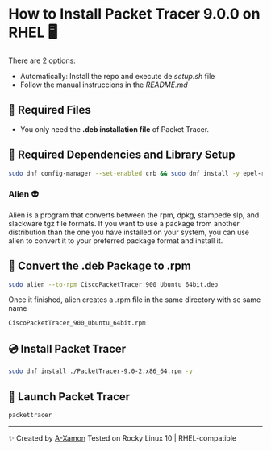 
# How to Install Packet Tracer 9.0.0 on RHEL 🖥️
There are 2 options:
- Automatically: Install the repo and execute de _setup.sh_ file
- Follow the manual instruccions in the _README.md_
## 📂 Required Files
- You only need the **.deb installation file** of Packet Tracer.

## 🔧 Required Dependencies and Library Setup
```bash
sudo dnf config-manager --set-enabled crb && sudo dnf install -y epel-release alien fuse3 fuse-overlayfs fuse fuse-libs mesa-libGL mesa-libGLU mesa-libEGL libglvnd-opengl qt5-qtwebkit qt5-qtmultimedia qt5-qtlocation qt5-qtscript qt5-qtbase qt5-qtx11extras qt5-qttools
```
### Alien 👽 

Alien is a program that converts between the rpm, dpkg, stampede slp, and slackware tgz file formats. If you want to use a package from another distribution than the one you have installed on your system, you can use alien to convert it to your preferred package format and install it.

## 🔄 Convert the .deb Package to .rpm
```bash
sudo alien --to-rpm CiscoPacketTracer_900_Ubuntu_64bit.deb
```
Once it finished, alien creates a .rpm file in the same directory with se same name
```
CiscoPacketTracer_900_Ubuntu_64bit.rpm
```

## 💿 Install Packet Tracer
```bash
sudo dnf install ./PacketTracer-9.0-2.x86_64.rpm -y
```

## 🚀 Launch Packet Tracer
```bash
packettracer
```
---
✨ Created by [A-Xamon](https://github.com/A-Xamon)
Tested on Rocky Linux 10 | RHEL-compatible

